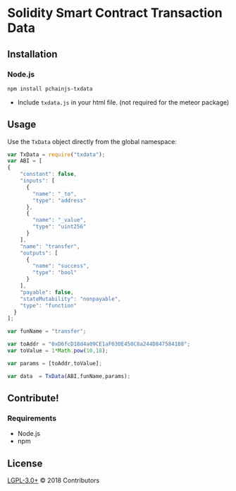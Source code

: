 # Solidity Smart Contract Transaction Data

## Installation

### Node.js

```bash
npm install pchainjs-txdata
```

* Include `txdata.js` in your html file. (not required for the meteor package)

## Usage

Use the `TxData` object directly from the global namespace:

```js
var TxData = require("txdata");
var ABI = [
{
    "constant": false,
    "inputs": [
      {
        "name": "_to",
        "type": "address"
      },
      {
        "name": "_value",
        "type": "uint256"
      }
    ],
    "name": "transfer",
    "outputs": [
      {
        "name": "success",
        "type": "bool"
      } 
    ],
    "payable": false,
    "stateMutability": "nonpayable",
    "type": "function"
  }
];

var funName = "transfer";

var toAddr = "0xD6fcD18d4a09CE1aF030E450C8a244D847584188";
var toValue = 1*Math.pow(10,18);

var params = [toAddr,toValue];

var data  = TxData(ABI,funName,params);

```

## Contribute!

### Requirements

* Node.js
* npm


## License

[LGPL-3.0+](LICENSE.md) © 2018 Contributors
